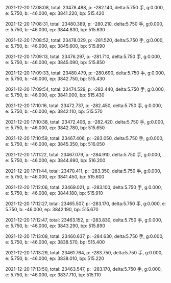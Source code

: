 2021-12-20 17:08:08, total: 23478.488, p: -282.140, delta:5.750 手, g:0.000, e: 5.750, b: -46.000, ep: 3841.220, bp: 515.420

2021-12-20 17:08:31, total: 23480.389, p: -280.210, delta:5.750 手, g:0.000, e: 5.750, b: -46.000, ep: 3844.830, bp: 515.630

2021-12-20 17:08:52, total: 23478.029, p: -281.520, delta:5.750 手, g:0.000, e: 5.750, b: -46.000, ep: 3845.600, bp: 515.890

2021-12-20 17:09:13, total: 23476.297, p: -281.710, delta:5.750 手, g:0.000, e: 5.750, b: -46.000, ep: 3845.090, bp: 515.850

2021-12-20 17:09:33, total: 23480.479, p: -280.690, delta:5.750 手, g:0.000, e: 5.750, b: -46.000, ep: 3842.750, bp: 515.430

2021-12-20 17:09:54, total: 23474.529, p: -282.440, delta:5.750 手, g:0.000, e: 5.750, b: -46.000, ep: 3841.000, bp: 515.430

2021-12-20 17:10:16, total: 23472.737, p: -282.450, delta:5.750 手, g:0.000, e: 5.750, b: -46.000, ep: 3842.110, bp: 515.570

2021-12-20 17:10:38, total: 23472.406, p: -282.420, delta:5.750 手, g:0.000, e: 5.750, b: -46.000, ep: 3842.780, bp: 515.650

2021-12-20 17:10:59, total: 23467.406, p: -283.050, delta:5.750 手, g:0.000, e: 5.750, b: -46.000, ep: 3845.350, bp: 516.050

2021-12-20 17:11:22, total: 23467.079, p: -284.910, delta:5.750 手, g:0.000, e: 5.750, b: -46.000, ep: 3844.690, bp: 516.200

2021-12-20 17:11:44, total: 23470.411, p: -283.350, delta:5.750 手, g:0.000, e: 5.750, b: -46.000, ep: 3841.450, bp: 515.600

2021-12-20 17:12:06, total: 23469.021, p: -283.100, delta:5.750 手, g:0.000, e: 5.750, b: -46.000, ep: 3844.180, bp: 515.910

2021-12-20 17:12:27, total: 23465.507, p: -283.170, delta:5.750 手, g:0.000, e: 5.750, b: -46.000, ep: 3842.190, bp: 515.670

2021-12-20 17:12:47, total: 23463.152, p: -283.830, delta:5.750 手, g:0.000, e: 5.750, b: -46.000, ep: 3843.290, bp: 515.890

2021-12-20 17:13:08, total: 23460.637, p: -284.630, delta:5.750 手, g:0.000, e: 5.750, b: -46.000, ep: 3838.570, bp: 515.400

2021-12-20 17:13:29, total: 23461.764, p: -283.750, delta:5.750 手, g:0.000, e: 5.750, b: -46.000, ep: 3838.010, bp: 515.220

2021-12-20 17:13:50, total: 23463.547, p: -283.170, delta:5.750 手, g:0.000, e: 5.750, b: -46.000, ep: 3837.710, bp: 515.110